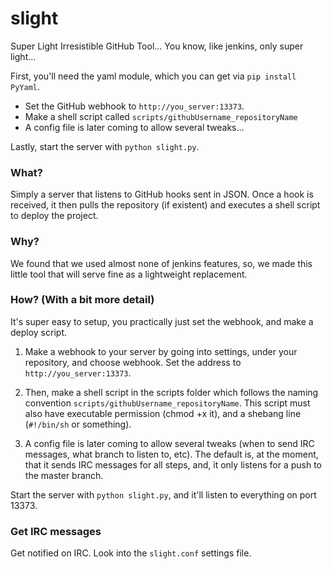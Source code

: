 slight
======

Super Light Irresistible GitHub Tool... You know, like jenkins, only super light...

First, you'll need the yaml module, which you can get via `pip install PyYaml`.

* Set the GitHub webhook to `http://you_server:13373`.
* Make a shell script called `scripts/githubUsername_repositoryName`
* A config file is later coming to allow several tweaks...

Lastly, start the server with `python slight.py`.

### What? ###

Simply a server that listens to GitHub hooks sent in JSON. Once a hook is received, 
it then pulls the repository (if existent) and executes a shell script to deploy the project.

### Why? ###

We found that we used almost none of jenkins features, so, we made this little tool that 
will serve fine as a lightweight replacement.

### How? (With a bit more detail) ###

It's super easy to setup, you practically just set the webhook, and make a deploy script.

1) Make a webhook to your server by going into settings, under your repository, and choose webhook. Set the address to `http://you_server:13373`.

2) Then, make a shell script in the scripts folder which follows the naming convention `scripts/githubUsername_repositoryName`. This script must also have executable permission (chmod +x it), and a shebang line (`#!/bin/sh` or something).

3) A config file is later coming to allow several tweaks (when to send IRC messages, what branch to listen to, etc). The default is, at the moment, that it sends IRC messages for all steps, and, it only listens for a push to the master branch.

Start the server with `python slight.py`, and it'll listen to everything on port 13373.

### Get IRC messages ###

Get notified on IRC. Look into the `slight.conf` settings file.

